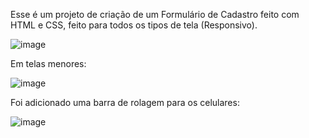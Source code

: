 Esse é um projeto de criação de um Formulário de Cadastro feito com HTML e CSS, feito para todos os tipos de tela (Responsivo).

![image](https://user-images.githubusercontent.com/104573779/218229342-9c514288-266b-47ef-b302-81f7ed233c99.png)


Em telas menores:

![image](https://user-images.githubusercontent.com/104573779/218229443-50a28535-fee0-45e0-af73-1708af423fe7.png)

Foi adicionado uma barra de rolagem para os celulares:

![image](https://user-images.githubusercontent.com/104573779/218229892-802bd33b-a46c-461a-a1a5-be177da14320.png)

